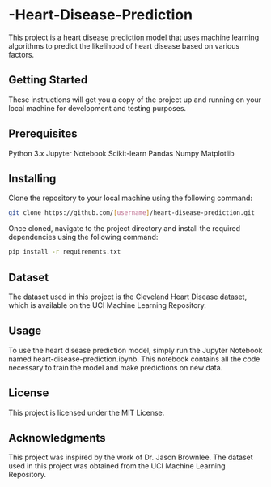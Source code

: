 # -Heart-Disease-Prediction
This project is a heart disease prediction model that uses machine learning algorithms to predict the likelihood of heart disease based on various factors.

## Getting Started
These instructions will get you a copy of the project up and running on your local machine for development and testing purposes.

## Prerequisites
Python 3.x
Jupyter Notebook
Scikit-learn
Pandas
Numpy
Matplotlib

## Installing
Clone the repository to your local machine using the following command:

```bash
git clone https://github.com/[username]/heart-disease-prediction.git
```
Once cloned, navigate to the project directory and install the required dependencies using the following command:

```bash
pip install -r requirements.txt
```
## Dataset
The dataset used in this project is the Cleveland Heart Disease dataset, which is available on the UCI Machine Learning Repository.

## Usage
To use the heart disease prediction model, simply run the Jupyter Notebook named heart-disease-prediction.ipynb. This notebook contains all the code necessary to train the model and make predictions on new data.

## License
This project is licensed under the MIT License.

## Acknowledgments
This project was inspired by the work of Dr. Jason Brownlee.
The dataset used in this project was obtained from the UCI Machine Learning Repository.

